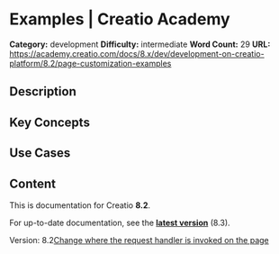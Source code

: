 # Examples | Creatio Academy

**Category:** development **Difficulty:** intermediate **Word Count:** 29
**URL:**
https://academy.creatio.com/docs/8.x/dev/development-on-creatio-platform/8.2/page-customization-examples

## Description

## Key Concepts

## Use Cases

## Content

This is documentation for Creatio **8.2**.

For up-to-date documentation, see the
**[latest version](/docs/8.x/dev/development-on-creatio-platform/page-customization-examples)**
(8.3).

Version:
8.2[Change where the request handler is invoked on the page](/docs/8.x/dev/development-on-creatio-platform/8.2/platform-customization/freedom-ui/page-customization-basics/examples/change-where-the-query-handler-is-invoked)
